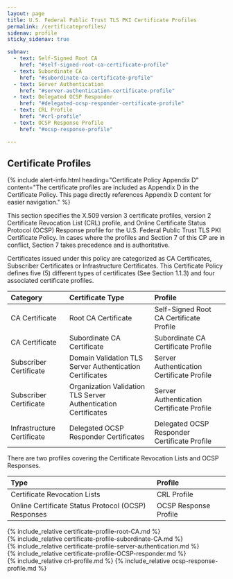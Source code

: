 ```yaml
---
layout: page
title: U.S. Federal Public Trust TLS PKI Certificate Profiles
permalink: /certificateprofiles/
sidenav: profile
sticky_sidenav: true

subnav:
  - text: Self-Signed Root CA
    href: "#self-signed-root-ca-certificate-profile"
  - text: Subordinate CA
    href: "#subordinate-ca-certificate-profile"
  - text: Server Authentication
    href: "#server-authentication-certificate-profile"
  - text: Delegated OCSP Responder
    href: "#delegated-ocsp-responder-certificate-profile"
  - text: CRL Profile
    href: "#crl-profile"
  - text: OCSP Response Profile
    href: "#ocsp-response-profile"

---
```

## Certificate Profiles

{% include alert-info.html heading="Certificate Policy Appendix D" content="The certificate profiles are included as Appendix D in the Certificate Policy.  This page directly references Appendix D content for easier navigation." %}

This section specifies the X.509 version 3 certificate profiles, version 2 Certificate Revocation List (CRL) profile, and Online Certificate Status Protocol (OCSP) Response profile for the U.S. Federal Public Trust TLS PKI Certificate Policy.  In cases where the profiles and Section 7 of this CP are in conflict, Section 7 takes precedence and is authoritative.

Certificates issued under this policy are categorized as CA Certificates, Subscriber Certificates or Infrastructure Certificates. This Certificate Policy defines five (5) different types of certificates (See Section 1.1.3) and four associated certificate profiles.  

| **Category** | **Certificate Type**  | **Profile**  |
| :-------- | :----------------------- | :----------------------- |
| CA Certificate | Root CA Certificate | Self-Signed Root CA Certificate Profile |  
| CA Certificate | Subordinate CA Certificate | Subordinate CA Certificate Profile |
| Subscriber Certificate | Domain Validation TLS Server Authentication Certificates |  Server Authentication Certificate Profile |
| Subscriber Certificate | Organization Validation TLS Server Authentication Certificates |  Server Authentication Certificate Profile |
| Infrastructure Certificate | Delegated OCSP Responder Certificates |  Delegated OCSP Responder Certificate Profile |

There are two profiles covering the Certificate Revocation Lists and OCSP Responses.

| **Type** | **Profile**  |
| :-------- | :----------------------- |
| Certificate Revocation Lists |  CRL Profile |
| Online Certificate Status Protocol (OCSP) Responses | OCSP Response Profile |


{% include_relative certificate-profile-root-CA.md %}  
{% include_relative certificate-profile-subordinate-CA.md %}  
{% include_relative certificate-profile-server-authentication.md %}  
{% include_relative certificate-profile-OCSP-responder.md %}  
{% include_relative crl-profile.md %}
{% include_relative ocsp-response-profile.md %}  
